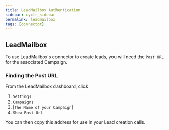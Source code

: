```yaml
---
title: LeadMailbox Authentication
sidebar: cyclr_sidebar
permalink: leadmailbox
tags: [connector]
---
```


## LeadMailbox ##

To use LeadMailbox's connector to create leads, you will need the ``Post URL`` for the associated Campaign.

### Finding the Post URL
From the LeadMailbox dashboard, click 
1. ``Settings``
2. ``Campaigns``
3. [``The Name of your Campaign``]
4. ``Show Post Url``

You can then copy this address for use in your Lead creation calls.